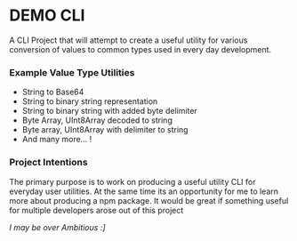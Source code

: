 # DEMO CLI

A CLI Project that will attempt to create a useful utility for various conversion of values to common types used in every day development.
### Example Value Type Utilities
- String to Base64
- String to binary string representation
- String to binary string with added byte delimiter
- Byte Array, UInt8Array decoded to string
- Byte array, UInt8Array with delimiter to string
- And many more... !

### Project Intentions
The primary purpose is to work on producing a useful utility CLI for everyday user utilities. At the same time its an opportunity for me to learn more about producing a npm package. It would be great if something useful for multiple developers arose out of this project

*I may be over Ambitious :]*
